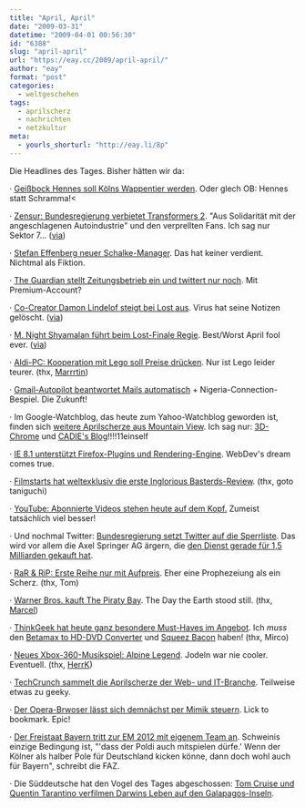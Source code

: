 ```yaml
---
title: "April, April"
date: "2009-03-31"
datetime: "2009-04-01 00:56:30"
id: "6388"
slug: "april-april"
url: "https://eay.cc/2009/april-april/"
author: "eay"
format: "post"
categories:
  - weltgeschehen
tags:
  - aprilscherz
  - nachrichten
  - netzkultur
meta:
  - yourls_shorturl: "http://eay.li/8p"
---
```


Die Headlines des Tages. Bisher hätten wir da:

· [Geißbock Hennes soll Kölns Wappentier werden](http://www.koeln.de/koeln/die_domstadt/geissbock_hennes_soll_koelns_wappentier_werden_147098.html). Oder glech OB: Hennes statt Schramma!<

· [Zensur: Bundesregierung verbietet Transformers 2](http://www.cinema.de/kino/news-und-specials/news/zensur-bundesregierung-verbietet-transformers-die-rache,3635297,ApplicationArticle.html). "Aus Solidarität mit der angeschlagenen Autoindustrie" und den verprellten Fans. Ich sag nur Sektor 7... ([via](http://twitter.com/Asphar/statuses/1427454680))

· [Stefan Effenberg neuer Schalke-Manager](http://www.11freunde.de/bundesligen/118983). Das hat keiner verdient. Nichtmal als Fiktion.

· [The Guardian stellt Zeitungsbetrieb ein und twittert nur noch](http://www.guardian.co.uk/media/2009/apr/01/guardian-twitter-media-technology). Mit Premium-Account?

· [Co-Creator Damon Lindelof steigt bei Lost aus](http://lost.cubit.net/archives/2009/04/damon-lindelof-quits-lost.php). Virus hat seine Notizen gelöscht. ([via](http://twitter.com/xdest/status/1430214634))

· [M. Night Shyamalan führt beim Lost-Finale Regie](http://blog.lostpedia.com/2009/04/m-night-shyamalan.html). Best/Worst April fool ever. ([via](http://twitter.com/xdest/status/1430216797))

· [Aldi-PC: Kooperation mit Lego soll Preise drücken](http://www.discountfan.de/artikel/april-2009/aldi-pc-kooperation-legoya-3641.php). Nur ist Lego leider teurer. (thx, [Marrrtin](http://www.marrrtin.com/))

· [Gmail-Autopilot beantwortet Mails automatisch](http://mail.google.com/mail/help/autopilot/index.html) + Nigeria-Connection-Bespiel. Die Zukunft!

· Im Google-Watchblog, das heute zum Yahoo-Watchblog geworden ist, finden sich [weitere Aprilscherze aus Mountain View](http://www.googlewatchblog.de/tag/1.-april/). Ich sag nur: [3D-Chrome](http://www.google.com/intl/en/landing/chrome/cadie/) und [CADIE's Blog](http://cadiesingularity.blogspot.com/)!!!!11einself

· [IE 8.1 unterstützt Firefox-Plugins und Rendering-Engine](http://www.smashingmagazine.com/2009/03/31/breaking-internet-explorer-81-eagle-eyes-leaked/). WebDev's dream comes true.

· [Filmstarts hat weltexklusiv die erste Inglorious Basterds-Review](http://filmstarts.de/). (thx, goto taniguchi)

· [YouTube: Abonnierte Videos stehen heute auf dem Kopf.](http://iheartpluto.blogspot.com/2009/04/youtubes-aprilscherz.html) Zumeist tatsächlich viel besser!

· Und nochmal Twitter: [Bundesregierung setzt Twitter auf die Sperrliste](http://upload-magazin.de/blog/2684-internetzensur-twitter-auf-neuer-sperrliste-der-familienministerin/). Das wird vor allem die Axel Springer AG ärgern, die [den Dienst gerade für 1,5 Milliarden gekauft hat](http://www.techfieber.de/2009/04/01/mega-deal-fur-micronews-springer-kauft-twitter/).

· [RaR & RiP: Erste Reihe nur mit Aufpreis](http://www.festivalhopper.de/news/2009/04/01/ring-und-park-mit-fan-zone-innovation/). Eher eine Prophezeiung als ein Scherz. (thx, Tom)

· [Warner Bros. kauft The Piraty Bay](http://torrentfreak.com/warner-bros-acquires-the-pirate-bay-090401/). The Day the Earth stood still. (thx, [Marcel](http://www.uarrr.org/blog))

· [ThinkGeek hat heute ganz besondere Must-Haves im Angebot](http://www.thinkgeek.com/). Ich _muss_ den [Betamax to HD-DVD Converter](http://www.thinkgeek.com/stuff/41/betamaxhd.html) und [Squeez Bacon](http://www.thinkgeek.com/stuff/41/squeez-bacon.html) haben! (thx, Mirco)

· [Neues Xbox-360-Musikspiel: Alpine Legend](http://www.youtube.com/watch?v=ZUBQknWUEYU). Jodeln war nie cooler. Eventuell. (thx, [HerrK](http://www.herrk.de/))

· [TechCrunch sammelt die Aprilscherze der Web- und IT-Branche](http://www.techcrunch.com/2009/04/01/april-fools-youtube-flails-amazon-cloud-computing-in-a-blimp-3d-chrome-browsing-google-master-ai/). Teilweise etwas zu geeky.

· [Der Opera-Brwoser lässt sich demnächst per Mimik steuern](http://labs.opera.com/news/2009/04/01/). Lick to bookmark. Epic!

· [Der Freistaat Bayern tritt zur EM 2012 mit eigenem Team an](http://www.faz.net/s/RubFB1F9CD53135470AA600A7D04B278528/Doc~E11C6526FF714475DAFA580D820DF05DD~ATpl~Ecommon~Scontent.html). Schweinis einzige Bedingung ist, "'dass der Poldi auch mitspielen dürfe.' Wenn der Kölner als halber Pole für Deutschland kicken könne, dann doch wohl auch für Bayern", schreibt die FAZ.

· Die Süddeutsche hat den Vogel des Tages abgeschossen: [Tom Cruise und Quentin Tarantino verfilmen Darwins Leben auf den Galapagos-Inseln](http://www.sueddeutsche.de/kultur/431/463043/text/).
